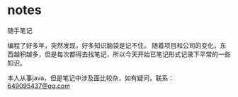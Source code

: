 # notes
随手笔记

编程了好多年，突然发现，好多知识脑袋是记不住。
随着项目和公司的变化，东西越积越多，但是每次都得去找笔记，所以今天开始已笔记形式记录下平常的一些知识。

本人从事java，但是笔记中涉及面比较杂，如有疑问，联系：649095437@qq.com

